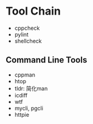 # Tool Chain
* cppcheck
* pylint
* shellcheck



## Command Line Tools

* cppman
* htop
* tldr: 简化man
* icdiff
* wtf
* mycli, pgcli
* httpie
